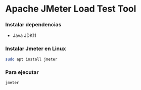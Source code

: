 
# Apache JMeter Load Test Tool


### Instalar dependencias

- Java JDK11

### Instalar Jmeter en Linux

```bash
sudo apt install jmeter
```

### Para ejecutar 

```bash
jmeter
```